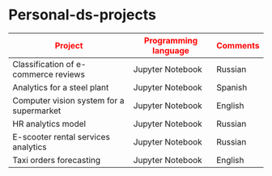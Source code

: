 # Personal-ds-projects
| <span style="color:red; font-weight:bold">Project</span> | <span style="color:red; font-weight:bold">Programming language</span> | <span style="color:red; font-weight:bold">Comments</span> |
|----------------------------------------------------------|---------------------------------------------------------------------|----------------------------------------------------------|
| Classification of e-commerce reviews                     | Jupyter Notebook                                                    | Russian                                                  |
| Analytics for a steel plant                              | Jupyter Notebook                                                    | Spanish                                                  |
| Computer vision system for a supermarket                 | Jupyter Notebook                                                    | English                                                  |
| HR analytics model                                       | Jupyter Notebook                                                    | Russian                                                  |
| E-scooter rental services analytics                      | Jupyter Notebook                                                    | Russian                                                  |
| Taxi orders forecasting                                  | Jupyter Notebook                                                    | English                                                  |


